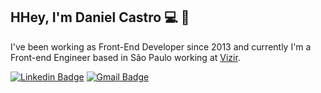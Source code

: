 ## HHey, I'm Daniel Castro 💻 :metal:

I've been working as Front-End Developer since 2013 and currently I'm a Front-end Engineer based in São Paulo working at [Vizir](https://vizir.com.br/).

[![Linkedin Badge](https://img.shields.io/badge/-LinkedIn-blue?style=flat-square&logo=Linkedin&logoColor=white&link=https://www.linkedin.com/in/dancasttro/)](https://www.linkedin.com/in/dancasttro/)
[![Gmail Badge](https://img.shields.io/badge/-Gmail-c14438?style=flat-square&logo=Gmail&logoColor=white&link=mailto:dancasttro@gmail.com)](mailto:dancasttro@gmail.com)
